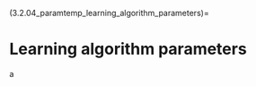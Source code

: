 (3.2.04_paramtemp_learning_algorithm_parameters)=
# Learning algorithm parameters
a
<!-- Parameters for a learning algorithm (e.g., an SVM or SVR) change the way
that the model is fitted to the data. A common example is the \"C\" or
\"slack\" parameter for soft margin SVM that defines the penalty
associated with misclassifying individuals--i.e., whether the model does
not allow any error within the CV1 folds and very tightly fits the
decision boundary, or whether it allows error in order to improve
generalizability. As such, parameters such as these can greatly affect
the model performance and it is common practice in machine learning to
optimise the parameters for your specific problem and data.

NeuroMiner was developed in order to optimise performance across
pre-defined parameter ranges within the nested cross-validation
framework using a gridsearch, which protects against overfitting due to
the application of the trained models to held-out data. Parameter
default ranges are provied in NeuroMiner based on the literature and
empirical testing, but we strongly recommend that the parameters are
defined for your study and problem.

As previously stated, NeuroMiner uses a dynamic menu configuration that
changes based on previous input. This is no different for the learning
algorithm parameters, whereby the menu options will change based on what
you have selected in the \"Classification algorithm\" section.

Here we show an example for a RBF-Gaussian kernel Support Vector Machine
**classifier**.

1.  [Define Slack/Regularization
    parameter(s)](https://en.wikipedia.org/wiki/Support_vector_machine#Parameter_selection)

2.  [Define Kernel
    parameter(s))](https://en.wikipedia.org/wiki/Support_vector_machine#Parameter_selection)

3.  [Define Weighting
    exponents](https://www.csie.ntu.edu.tw/~cjlin/libsvm/faq.html#f410)

4.  Enable regularization of model selection

Model selection regularization option controls the optimization module
in Neurominer. When parameter(s) selection is necessary regularization
might be advisable. If you answer yes to this question the following
options will be available.

1.  Criterion for cross-parameter model selection

2.  Suboption 1 dependent on (a)

3.  Suboption 2 dependent on (a)

4.  Specify cross-parameter model selection process. This option
    controls the number of models (parameters combination) selected. One
    optimal model based on the criteria and regularization defined
    previously or an ensemble of the top performing models -->
